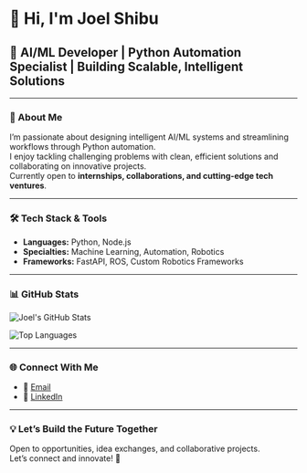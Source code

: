 # 👋 Hi, I'm Joel Shibu

## 🚀 AI/ML Developer | Python Automation Specialist | Building Scalable, Intelligent Solutions

---

### 🌟 About Me

I’m passionate about designing intelligent AI/ML systems and streamlining workflows through Python automation.  
I enjoy tackling challenging problems with clean, efficient solutions and collaborating on innovative projects.  
Currently open to **internships, collaborations, and cutting-edge tech ventures**.

---

### 🛠️ Tech Stack & Tools

- **Languages:** Python, Node.js  
- **Specialties:** Machine Learning, Automation, Robotics  
- **Frameworks:** FastAPI, ROS, Custom Robotics Frameworks  

---

### 📊 GitHub Stats

![Joel's GitHub Stats](https://github-readme-stats.vercel.app/api?username=Joel-Shibu&show_icons=true&theme=github_dark&hide_border=true&count_private=true)

![Top Languages](https://github-readme-stats.vercel.app/api/top-langs/?username=Joel-Shibu&layout=compact&theme=github_dark&hide_border=true)

---

### 🌐 Connect With Me

- 📧 [Email](joelshibuadoor@email.com)
- 🔗 [LinkedIn](https://link)

---

### 💡 Let’s Build the Future Together

Open to opportunities, idea exchanges, and collaborative projects.  
Let’s connect and innovate! 🚀
